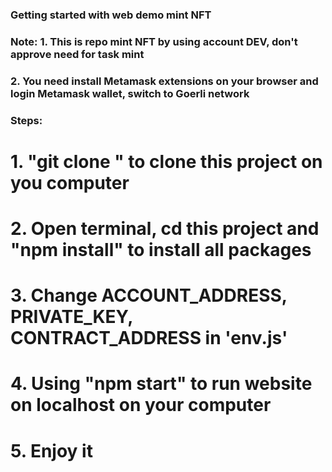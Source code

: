 ### Getting started with web demo mint NFT

### Note: 1. This is repo mint NFT by using account DEV, don't approve need for task mint
###       2. You need install Metamask extensions on your browser and login Metamask wallet, switch to Goerli network

### Steps:

# 1. "git clone " to clone this project on you computer

# 2. Open terminal, cd this project and "npm install" to install all packages

# 3. Change ACCOUNT_ADDRESS, PRIVATE_KEY, CONTRACT_ADDRESS in 'env.js'

# 4. Using "npm start" to run website on localhost on your computer

# 5. Enjoy it
